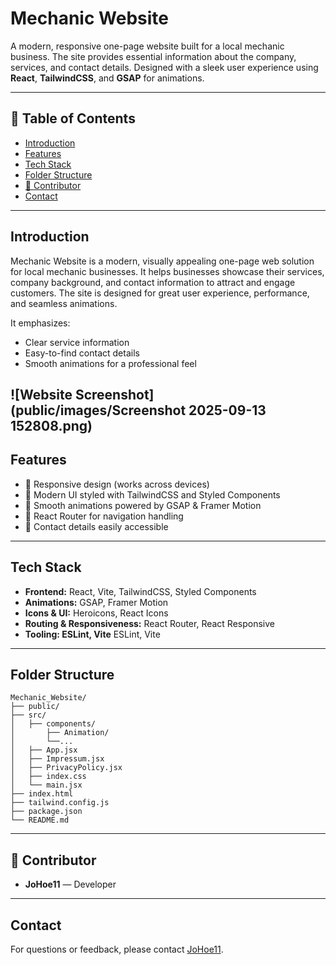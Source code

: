 # Mechanic Website

A modern, responsive one-page website built for a local mechanic business. The site provides essential information about the company, services, and contact details. Designed with a sleek user experience using **React**, **TailwindCSS**, and **GSAP** for animations.

---

## 🚗 Table of Contents

- [Introduction](#introduction)
- [Features](#features)
- [Tech Stack](#tech-stack)
- [Folder Structure](#folder-structure)
- [👥 Contributor](#-contributor)
- [Contact](#contact)

---

## Introduction

Mechanic Website is a modern, visually appealing one-page web solution for local mechanic businesses. It helps businesses showcase their services, company background, and contact information to attract and engage customers. The site is designed for great user experience, performance, and seamless animations.

It emphasizes:

- Clear service information
- Easy-to-find contact details
- Smooth animations for a professional feel

![Website Screenshot](public/images/Screenshot 2025-09-13 152808.png)
---

## Features

- 📱 Responsive design (works across devices)
- 🎨 Modern UI styled with TailwindCSS and Styled Components
- 🎥 Smooth animations powered by GSAP & Framer Motion
- 🔗 React Router for navigation handling
- 📌 Contact details easily accessible

---

## Tech Stack

- **Frontend:** React, Vite, TailwindCSS, Styled Components
- **Animations:** GSAP, Framer Motion
- **Icons & UI:** Heroicons, React Icons
- **Routing & Responsiveness:** React Router, React Responsive
- **Tooling: ESLint, Vite** ESLint, Vite

---


## Folder Structure

```
Mechanic_Website/
├── public/
├── src/
│   ├── components/
│       ├── Animation/
│       └──...
│   ├── App.jsx
│   ├── Impressum.jsx
│   ├── PrivacyPolicy.jsx
│   ├── index.css
│   └── main.jsx
├── index.html
├── tailwind.config.js
├── package.json
└── README.md
```

---

## 👥 Contributor

- **JoHoe11** — Developer
  
---

## Contact

For questions or feedback, please contact [JoHoe11](https://github.com/JoHoe11).
```
